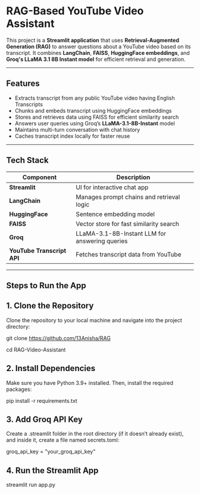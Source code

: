 # RAG-Based YouTube Video Assistant

This project is a **Streamlit application** that uses **Retrieval-Augmented Generation (RAG)** to answer questions about a YouTube video based on its transcript. It combines **LangChain**, **FAISS**, **HuggingFace embeddings**, and **Groq's LLaMA 3.1 8B Instant model** for efficient retrieval and generation.

---

## **Features**

- Extracts transcript from any public YouTube video having English Transcripts
- Chunks and embeds transcript using HuggingFace embeddings
- Stores and retrieves data using FAISS for efficient similarity search
- Answers user queries using Groq’s **LLaMA-3.1-8B-Instant** model
- Maintains multi-turn conversation with chat history
- Caches transcript index locally for faster reuse

---

## **Tech Stack**

| Component              | Description                                    |
|------------------------|------------------------------------------------|
| **Streamlit**          | UI for interactive chat app                    |
| **LangChain**          | Manages prompt chains and retrieval logic     |
| **HuggingFace**        | Sentence embedding model                       |
| **FAISS**              | Vector store for fast similarity search        |
| **Groq**               | LLaMA-3.1-8B-Instant LLM for answering queries |
| **YouTube Transcript API** | Fetches transcript data from YouTube       |

---

## **Steps to Run the App**


## 1. Clone the Repository

Clone the repository to your local machine and navigate into the project directory:

git clone https://github.com/13Anisha/RAG

cd RAG-Video-Assistant

## 2. Install Dependencies
Make sure you have Python 3.9+ installed. Then, install the required packages:

pip install -r requirements.txt

## 3. Add Groq API Key

Create a .streamlit folder in the root directory (if it doesn’t already exist), and inside it, create a file named secrets.toml:

groq_api_key = "your_groq_api_key"

## 4. Run the Streamlit App

streamlit run app.py







